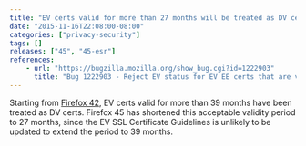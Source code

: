 ```yaml
---
title: "EV certs valid for more than 27 months will be treated as DV certs"
date: "2015-11-16T22:08:00-08:00"
categories: ["privacy-security"]
tags: []
releases: ["45", "45-esr"]
references:
    - url: "https://bugzilla.mozilla.org/show_bug.cgi?id=1222903"
      title: "Bug 1222903 - Reject EV status for EV EE certs that are valid for longer than 27 months as well"
---
```

Starting from [Firefox 42](https://www.fxsitecompat.dev/en-CA/docs/2015/ev-certs-with-overly-long-validity-periods-will-be-treated-as-dv-certs/), EV certs valid for more than 39 months have been treated as DV certs. Firefox 45 has shortened this acceptable validity period to 27 months, since the EV SSL Certificate Guidelines is unlikely to be updated to extend the period to 39 months.
